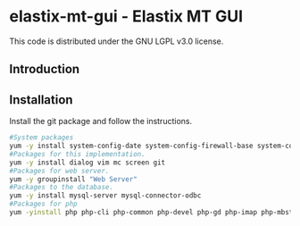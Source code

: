 # elastix-mt-gui - Elastix MT GUI



This code is distributed under the GNU LGPL v3.0 license.


## Introduction


## Installation

Install the git package and follow the instructions.


```bash
#System packages
yum -y install system-config-date system-config-firewall-base system-config-keyboard system-config-language system-config-network-tui system-config-users
#Packages for this implementation.
yum -y install dialog vim mc screen git
#Packages for web server.
yum -y groupinstall "Web Server"
#Packages to the database.
yum -y install mysql-server mysql-connector-odbc
#Packages for php
yum -yinstall php php-cli php-common php-devel php-gd php-imap php-mbstring php-mcrypt php-mysql php-pdo php-pear php-pear-DB php-process php-soap php-xml
```

